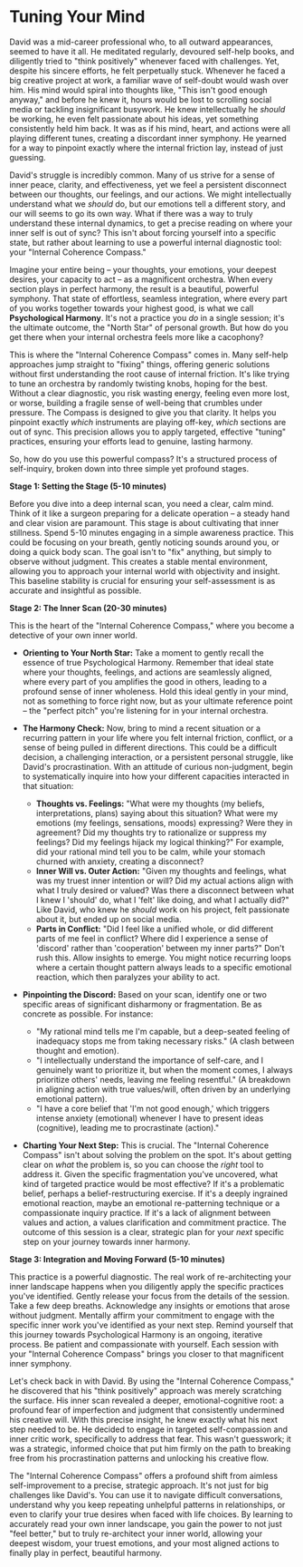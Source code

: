 # Tuning Your Mind

David was a mid-career professional who, to all outward appearances, seemed to have it all. He meditated regularly, devoured self-help books, and diligently tried to "think positively" whenever faced with challenges. Yet, despite his sincere efforts, he felt perpetually stuck. Whenever he faced a big creative project at work, a familiar wave of self-doubt would wash over him. His mind would spiral into thoughts like, "This isn't good enough anyway," and before he knew it, hours would be lost to scrolling social media or tackling insignificant busywork. He knew intellectually he *should* be working, he even felt passionate about his ideas, yet something consistently held him back. It was as if his mind, heart, and actions were all playing different tunes, creating a discordant inner symphony. He yearned for a way to pinpoint exactly where the internal friction lay, instead of just guessing.

David's struggle is incredibly common. Many of us strive for a sense of inner peace, clarity, and effectiveness, yet we feel a persistent disconnect between our thoughts, our feelings, and our actions. We might intellectually understand what we *should* do, but our emotions tell a different story, and our will seems to go its own way. What if there was a way to truly understand these internal dynamics, to get a precise reading on where your inner self is out of sync? This isn't about forcing yourself into a specific state, but rather about learning to use a powerful internal diagnostic tool: your "Internal Coherence Compass."

Imagine your entire being – your thoughts, your emotions, your deepest desires, your capacity to act – as a magnificent orchestra. When every section plays in perfect harmony, the result is a beautiful, powerful symphony. That state of effortless, seamless integration, where every part of you works together towards your highest good, is what we call **Psychological Harmony**. It's not a practice you *do* in a single session; it's the ultimate outcome, the "North Star" of personal growth. But how do you get there when your internal orchestra feels more like a cacophony?

This is where the "Internal Coherence Compass" comes in. Many self-help approaches jump straight to "fixing" things, offering generic solutions without first understanding the root cause of internal friction. It's like trying to tune an orchestra by randomly twisting knobs, hoping for the best. Without a clear diagnostic, you risk wasting energy, feeling even more lost, or worse, building a fragile sense of well-being that crumbles under pressure. The Compass is designed to give you that clarity. It helps you pinpoint exactly *which* instruments are playing off-key, *which* sections are out of sync. This precision allows you to apply targeted, effective "tuning" practices, ensuring your efforts lead to genuine, lasting harmony.

So, how do you use this powerful compass? It's a structured process of self-inquiry, broken down into three simple yet profound stages.

**Stage 1: Setting the Stage (5-10 minutes)**

Before you dive into a deep internal scan, you need a clear, calm mind. Think of it like a surgeon preparing for a delicate operation – a steady hand and clear vision are paramount. This stage is about cultivating that inner stillness. Spend 5-10 minutes engaging in a simple awareness practice. This could be focusing on your breath, gently noticing sounds around you, or doing a quick body scan. The goal isn't to "fix" anything, but simply to observe without judgment. This creates a stable mental environment, allowing you to approach your internal world with objectivity and insight. This baseline stability is crucial for ensuring your self-assessment is as accurate and insightful as possible.

**Stage 2: The Inner Scan (20-30 minutes)**

This is the heart of the "Internal Coherence Compass," where you become a detective of your own inner world.

*   **Orienting to Your North Star:** Take a moment to gently recall the essence of true Psychological Harmony. Remember that ideal state where your thoughts, feelings, and actions are seamlessly aligned, where every part of you amplifies the good in others, leading to a profound sense of inner wholeness. Hold this ideal gently in your mind, not as something to force right now, but as your ultimate reference point – the "perfect pitch" you're listening for in your internal orchestra.

*   **The Harmony Check:** Now, bring to mind a recent situation or a recurring pattern in your life where you felt internal friction, conflict, or a sense of being pulled in different directions. This could be a difficult decision, a challenging interaction, or a persistent personal struggle, like David's procrastination. With an attitude of curious non-judgment, begin to systematically inquire into how your different capacities interacted in that situation:
    *   **Thoughts vs. Feelings:** "What were my thoughts (my beliefs, interpretations, plans) saying about this situation? What were my emotions (my feelings, sensations, moods) expressing? Were they in agreement? Did my thoughts try to rationalize or suppress my feelings? Did my feelings hijack my logical thinking?" For example, did your rational mind tell you to be calm, while your stomach churned with anxiety, creating a disconnect?
    *   **Inner Will vs. Outer Action:** "Given my thoughts and feelings, what was my truest inner intention or will? Did my actual actions align with what I truly desired or valued? Was there a disconnect between what I knew I 'should' do, what I 'felt' like doing, and what I actually did?" Like David, who knew he *should* work on his project, felt passionate about it, but ended up on social media.
    *   **Parts in Conflict:** "Did I feel like a unified whole, or did different parts of me feel in conflict? Where did I experience a sense of 'discord' rather than 'cooperation' between my inner parts?" Don't rush this. Allow insights to emerge. You might notice recurring loops where a certain thought pattern always leads to a specific emotional reaction, which then paralyzes your ability to act.

*   **Pinpointing the Discord:** Based on your scan, identify one or two specific areas of significant disharmony or fragmentation. Be as concrete as possible. For instance:
    *   "My rational mind tells me I'm capable, but a deep-seated feeling of inadequacy stops me from taking necessary risks." (A clash between thought and emotion).
    *   "I intellectually understand the importance of self-care, and I genuinely want to prioritize it, but when the moment comes, I always prioritize others' needs, leaving me feeling resentful." (A breakdown in aligning action with true values/will, often driven by an underlying emotional pattern).
    *   "I have a core belief that 'I'm not good enough,' which triggers intense anxiety (emotional) whenever I have to present ideas (cognitive), leading me to procrastinate (action)."

*   **Charting Your Next Step:** This is crucial. The "Internal Coherence Compass" isn't about solving the problem on the spot. It's about getting clear on *what* the problem is, so you can choose the *right* tool to address it. Given the specific fragmentation you've uncovered, what kind of targeted practice would be most effective? If it's a problematic belief, perhaps a belief-restructuring exercise. If it's a deeply ingrained emotional reaction, maybe an emotional re-patterning technique or a compassionate inquiry practice. If it's a lack of alignment between values and action, a values clarification and commitment practice. The outcome of this session is a clear, strategic plan for your *next* specific step on your journey towards inner harmony.

**Stage 3: Integration and Moving Forward (5-10 minutes)**

This practice is a powerful diagnostic. The real work of re-architecting your inner landscape happens when you diligently apply the specific practices you've identified. Gently release your focus from the details of the session. Take a few deep breaths. Acknowledge any insights or emotions that arose without judgment. Mentally affirm your commitment to engage with the specific inner work you've identified as your next step. Remind yourself that this journey towards Psychological Harmony is an ongoing, iterative process. Be patient and compassionate with yourself. Each session with your "Internal Coherence Compass" brings you closer to that magnificent inner symphony.

Let's check back in with David. By using the "Internal Coherence Compass," he discovered that his "think positively" approach was merely scratching the surface. His inner scan revealed a deeper, emotional-cognitive root: a profound fear of imperfection and judgment that consistently undermined his creative will. With this precise insight, he knew exactly what his next step needed to be. He decided to engage in targeted self-compassion and inner critic work, specifically to address that fear. This wasn't guesswork; it was a strategic, informed choice that put him firmly on the path to breaking free from his procrastination patterns and unlocking his creative flow.

The "Internal Coherence Compass" offers a profound shift from aimless self-improvement to a precise, strategic approach. It's not just for big challenges like David's. You can use it to navigate difficult conversations, understand why you keep repeating unhelpful patterns in relationships, or even to clarify your true desires when faced with life choices. By learning to accurately read your own inner landscape, you gain the power to not just "feel better," but to truly re-architect your inner world, allowing your deepest wisdom, your truest emotions, and your most aligned actions to finally play in perfect, beautiful harmony.